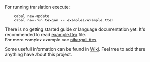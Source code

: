 For running translation execute:
```
    cabal new-update
    cabal new-run texgen -- examples/example.ttex
```

There is no getting started guide or language documentation yet. 
It's recommended to read [example.ttex](examples/example.ttex) file.  
For more complex example see [nibergall.ttex](examples/nibergall.ttex).

Some usefull information can be found in [Wiki](https://github.com/Lev135/latex-generator/wiki#getting-started).
Feel free to add there anything have about this project.
